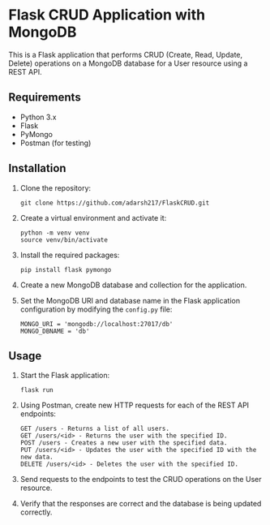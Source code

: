# Flask CRUD Application with MongoDB

This is a Flask application that performs CRUD (Create, Read, Update, Delete) operations on a MongoDB database for a User resource using a REST API.

## Requirements

- Python 3.x
- Flask
- PyMongo
- Postman (for testing)

## Installation

1. Clone the repository:

   ```
   git clone https://github.com/adarsh217/FlaskCRUD.git
   ```

2. Create a virtual environment and activate it:

   ```
   python -m venv venv
   source venv/bin/activate
   ```

3. Install the required packages:

   ```
   pip install flask pymongo
   ```

4. Create a new MongoDB database and collection for the application.

5. Set the MongoDB URI and database name in the Flask application configuration by modifying the `config.py` file:

   ```
   MONGO_URI = 'mongodb://localhost:27017/db'
   MONGO_DBNAME = 'db'
   ```

## Usage

1. Start the Flask application:

   ```
   flask run
   ```

2. Using Postman, create new HTTP requests for each of the REST API endpoints:

   ```
   GET /users - Returns a list of all users.
   GET /users/<id> - Returns the user with the specified ID.
   POST /users - Creates a new user with the specified data.
   PUT /users/<id> - Updates the user with the specified ID with the new data.
   DELETE /users/<id> - Deletes the user with the specified ID.
   ```

3. Send requests to the endpoints to test the CRUD operations on the User resource.

4. Verify that the responses are correct and the database is being updated correctly.
